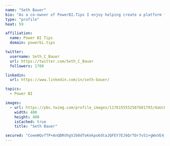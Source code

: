 ```yaml
---
name: "Seth Bauer"
bio: "As a co-owner of PowerBI.Tips I enjoy helping create a platform for new and advanced users alike to learn and expand their skills and get the most out of Power BI."
type: "profile"
heat: 59

affiliation:
  name: Power BI Tips
  domain: powerbi.tips

twitter:
  username: Seth_C_Bauer
  url: https://twitter.com/Seth_C_Bauer
  followers: 1760

linkedin:
  url: https://www.linkedin.com/in/seth-bauer/

topics:
  - Power BI

images:
  - url: https://pbs.twimg.com/profile_images/1176155552587681793/4aUcPKoe_400x400.jpg
    width: 400
    height: 400
    isCached: true
    title: "Seth Bauer"

secured: "CoeeWQvfTP+AnQBRVhgVJb0dToKekpo6dtaJQFEY7EJ6QrTOr7v51+gWxVE4jxsCT3pN3gtWBDE/Cg6c38mD8W2Hc475YMG/ECVTjiyFL7SpYHKTVqDes+/WHXZnfETJjH9+WU7E+WdpGvCbscDjtoDUVuRD48uzc1G+2S6vN1pIZ0LcqfrLCLgr3ul8C2l6CvUvXx4emCogLtxEt9eqqJXk7L5+X6WpVOR/ZtgHSd4AediMr6Li58B2U6BM3hFcG3A1qGDsarRm19MaocFkx9M19jWr6XwZuu4VtUM3hJxXufH+HlwDpxmdE0p0Y0S8zqzo7sbzGgB7O+5DkmRkfifTphkHIpPsrUe9v0FrJxn3aDJvyYUEuXRgWXx8YkcB+tTXAWR0pTqAOewTUBXzSDaLYyMYak0OrVqNgAbfkDU=;W0RB3j8wG/K3qaeD0Bougg=="
---
```


